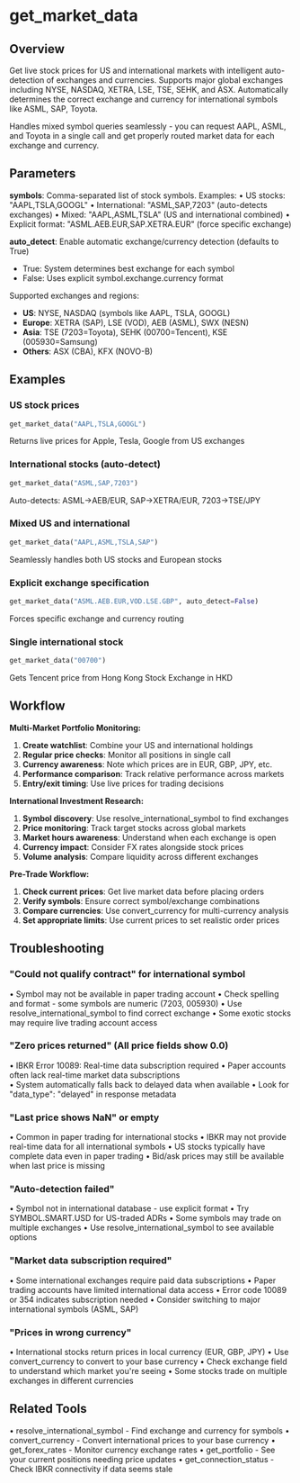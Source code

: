 # get_market_data

## Overview
Get live stock prices for US and international markets with intelligent auto-detection of exchanges and currencies.
Supports major global exchanges including NYSE, NASDAQ, XETRA, LSE, TSE, SEHK, and ASX.
Automatically determines the correct exchange and currency for international symbols like ASML, SAP, Toyota.

Handles mixed symbol queries seamlessly - you can request AAPL, ASML, and Toyota in a single call 
and get properly routed market data for each exchange and currency.

## Parameters

**symbols**: Comma-separated list of stock symbols. Examples:
• US stocks: "AAPL,TSLA,GOOGL"
• International: "ASML,SAP,7203" (auto-detects exchanges)
• Mixed: "AAPL,ASML,TSLA" (US and international combined)
• Explicit format: "ASML.AEB.EUR,SAP.XETRA.EUR" (force specific exchange)

**auto_detect**: Enable automatic exchange/currency detection (defaults to True)
- True: System determines best exchange for each symbol
- False: Uses explicit symbol.exchange.currency format

Supported exchanges and regions:
- **US**: NYSE, NASDAQ (symbols like AAPL, TSLA, GOOGL)
- **Europe**: XETRA (SAP), LSE (VOD), AEB (ASML), SWX (NESN)
- **Asia**: TSE (7203=Toyota), SEHK (00700=Tencent), KSE (005930=Samsung)
- **Others**: ASX (CBA), KFX (NOVO-B)

## Examples

### US stock prices
```python
get_market_data("AAPL,TSLA,GOOGL")
```
Returns live prices for Apple, Tesla, Google from US exchanges

### International stocks (auto-detect)
```python
get_market_data("ASML,SAP,7203")
```
Auto-detects: ASML→AEB/EUR, SAP→XETRA/EUR, 7203→TSE/JPY

### Mixed US and international
```python
get_market_data("AAPL,ASML,TSLA,SAP")
```
Seamlessly handles both US stocks and European stocks

### Explicit exchange specification
```python
get_market_data("ASML.AEB.EUR,VOD.LSE.GBP", auto_detect=False)
```
Forces specific exchange and currency routing

### Single international stock
```python
get_market_data("00700")
```
Gets Tencent price from Hong Kong Stock Exchange in HKD

## Workflow

**Multi-Market Portfolio Monitoring:**

1. **Create watchlist**: Combine your US and international holdings
2. **Regular price checks**: Monitor all positions in single call
3. **Currency awareness**: Note which prices are in EUR, GBP, JPY, etc.
4. **Performance comparison**: Track relative performance across markets
5. **Entry/exit timing**: Use live prices for trading decisions

**International Investment Research:**
1. **Symbol discovery**: Use resolve_international_symbol to find exchanges
2. **Price monitoring**: Track target stocks across global markets
3. **Market hours awareness**: Understand when each exchange is open
4. **Currency impact**: Consider FX rates alongside stock prices
5. **Volume analysis**: Compare liquidity across different exchanges

**Pre-Trade Workflow:**
1. **Check current prices**: Get live market data before placing orders
2. **Verify symbols**: Ensure correct symbol/exchange combinations
3. **Compare currencies**: Use convert_currency for multi-currency analysis
4. **Set appropriate limits**: Use current prices to set realistic order prices

## Troubleshooting

### "Could not qualify contract" for international symbol
• Symbol may not be available in paper trading account
• Check spelling and format - some symbols are numeric (7203, 005930)
• Use resolve_international_symbol to find correct exchange
• Some exotic stocks may require live trading account access

### "Zero prices returned" (All price fields show 0.0)
• IBKR Error 10089: Real-time data subscription required
• Paper accounts often lack real-time market data subscriptions  
• System automatically falls back to delayed data when available
• Look for "data_type": "delayed" in response metadata

### "Last price shows NaN" or empty
• Common in paper trading for international stocks
• IBKR may not provide real-time data for all international symbols
• US stocks typically have complete data even in paper trading
• Bid/ask prices may still be available when last price is missing

### "Auto-detection failed"
• Symbol not in international database - use explicit format
• Try SYMBOL.SMART.USD for US-traded ADRs
• Some symbols may trade on multiple exchanges
• Use resolve_international_symbol to see available options

### "Market data subscription required"
• Some international exchanges require paid data subscriptions
• Paper trading accounts have limited international data access
• Error code 10089 or 354 indicates subscription needed
• Consider switching to major international symbols (ASML, SAP)

### "Prices in wrong currency"
• International stocks return prices in local currency (EUR, GBP, JPY)
• Use convert_currency to convert to your base currency
• Check exchange field to understand which market you're seeing
• Some stocks trade on multiple exchanges in different currencies

## Related Tools
• resolve_international_symbol - Find exchange and currency for symbols
• convert_currency - Convert international prices to your base currency
• get_forex_rates - Monitor currency exchange rates
• get_portfolio - See your current positions needing price updates
• get_connection_status - Check IBKR connectivity if data seems stale
